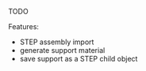 TODO

Features:
- STEP assembly import
- generate support material
- save support as a STEP child object

